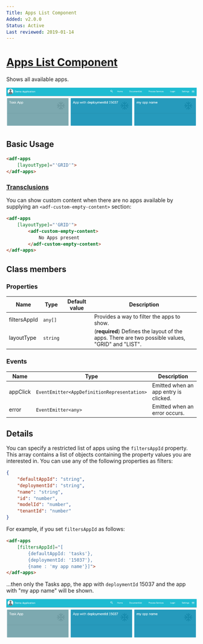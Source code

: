 ```yaml
---
Title: Apps List Component
Added: v2.0.0
Status: Active
Last reviewed: 2019-01-14
---
```


# [Apps List Component](../../../lib/process-services/src/lib/app-list/apps-list.component.ts "Defined in apps-list.component.ts")

Shows all available apps.

![how-filter-apps](../../docassets/images/how-filter-apps.png)

## Basic Usage

```html
<adf-apps 
    [layoutType]="'GRID'">
</adf-apps>
```

### [Transclusions](../../user-guide/transclusion.md)

You can show custom content when there are no apps available by supplying an
`<adf-custom-empty-content>` section:

```html
<adf-apps
    [layoutType]="'GRID'">
        <adf-custom-empty-content>
            No Apps present
        </adf-custom-empty-content>
</adf-apps>
```

## Class members

### Properties

| Name         | Type     | Default value | Description                                                                                      |
|--------------|----------|---------------|--------------------------------------------------------------------------------------------------|
| filtersAppId | `any[]`  |               | Provides a way to filter the apps to show.                                                       |
| layoutType   | `string` |               | (**required**) Defines the layout of the apps. There are two possible values, "GRID" and "LIST". |

### Events

| Name     | Type                                        | Description                           |
|----------|---------------------------------------------|---------------------------------------|
| appClick | `EventEmitter<AppDefinitionRepresentation>` | Emitted when an app entry is clicked. |
| error    | `EventEmitter<any>`                         | Emitted when an error occurs.         |

## Details

You can specify a restricted list of apps using the `filtersAppId` property. This array
contains a list of objects containing the property values you are interested in. You can
use any of the following properties as filters:

```json
{ 
    "defaultAppId": "string", 
    "deploymentId": "string", 
    "name": "string", 
    "id": "number", 
    "modelId": "number",
    "tenantId": "number"
}
```

For example, if you set `filtersAppId` as follows:

```html
<adf-apps 
    [filtersAppId]="[
        {defaultAppId: 'tasks'}, 
        {deploymentId: '15037'}, 
        {name : 'my app name'}]">
</adf-apps>
```

...then only the Tasks app, the app with `deploymentId` 15037 and the app with "my app name" will be shown.

![how-filter-apps](../../docassets/images/how-filter-apps.png)
